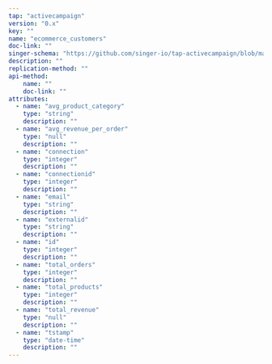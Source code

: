 ```yaml
---
tap: "activecampaign"
version: "0.x"
key: ""
name: "ecommerce_customers"
doc-link: ""
singer-schema: "https://github.com/singer-io/tap-activecampaign/blob/master/tap_activecampaign/schemas/ecommerce_customers.json"
description: ""
replication-method: ""
api-method:
    name: ""
    doc-link: ""
attributes:
  - name: "avg_product_category"
    type: "string"
    description: ""
  - name: "avg_revenue_per_order"
    type: "null"
    description: ""
  - name: "connection"
    type: "integer"
    description: ""
  - name: "connectionid"
    type: "integer"
    description: ""
  - name: "email"
    type: "string"
    description: ""
  - name: "externalid"
    type: "string"
    description: ""
  - name: "id"
    type: "integer"
    description: ""
  - name: "total_orders"
    type: "integer"
    description: ""
  - name: "total_products"
    type: "integer"
    description: ""
  - name: "total_revenue"
    type: "null"
    description: ""
  - name: "tstamp"
    type: "date-time"
    description: ""
---
```

